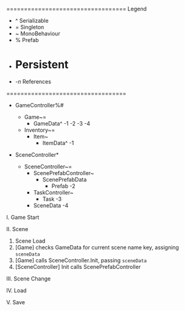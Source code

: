 ==================================
Legend

* ^ 	Serializable
* =		Singleton
* ~ 	MonoBehaviour
* %		Prefab
+ #		Persistent
* -_n_	References 

==================================


- GameController%#
	- Game~=
		- GameData^
			-1
			-2
			-3
			-4
	- Inventory~=
		- Item~
			- ItemData^ -1
	
- SceneController*
	- SceneController~=
		- ScenePrefabController~
			- ScenePrefabData
				- Prefab
					-2
		- TaskController~
			- Task -3
		- SceneData -4
		
I. Game Start
		
II. Scene

1. Scene Load
2. [Game] checks GameData for current scene name key, assigning `sceneData`
3. [Game] calls SceneController.Init, passing `sceneData`
4. [SceneController] Init calls ScenePrefabController

III. Scene Change


IV. Load

V. 	Save
